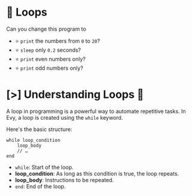 # 💫 Loops

Can you change this program to

- ⭐️ `print` the numbers from `0` to `20`?
- ⭐️ `sleep` only `0.2` seconds?
- ⭐️ `print` even numbers only?
- ⭐️ `print` odd numbers only?

# [>] Understanding Loops 📖

A loop in programming is a powerful way to automate repetitive tasks. In Evy, a loop is created
using the `while` keyword.

Here's the basic structure:

```evy
while loop_condition
    loop_body
    // …
end
```

- `while`: Start of the loop.
- **loop_condition**: As long as this condition is true, the loop repeats.
- **loop_body**: Instructions to be repeated.
- `end`: End of the loop.
